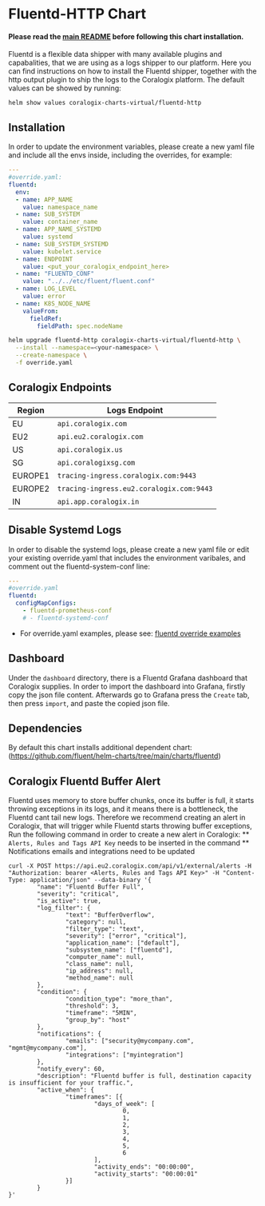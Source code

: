 # Fluentd-HTTP Chart
#### Please read the [main README](https://github.com/coralogix/eng-integrations/blob/master/README.md) before following this chart installation.

Fluentd is a flexible data shipper with many available plugins and capabalities, that we are using as a logs shipper to our platform.
Here you can find instructions on how to install the Fluentd shipper, together with the http output plugin to ship the logs to the Coralogix platform.
The default values can be showed by running:
```
helm show values coralogix-charts-virtual/fluentd-http
```

## Installation 
In order to update the environment variables, please create a new yaml file and include all the envs inside, including the overrides, for example:
```yaml
---
#override.yaml:
fluentd:
  env:
  - name: APP_NAME
    value: namespace_name
  - name: SUB_SYSTEM
    value: container_name
  - name: APP_NAME_SYSTEMD
    value: systemd
  - name: SUB_SYSTEM_SYSTEMD
    value: kubelet.service
  - name: ENDPOINT
    value: <put_your_coralogix_endpoint_here>
  - name: "FLUENTD_CONF"
    value: "../../etc/fluent/fluent.conf"
  - name: LOG_LEVEL
    value: error
  - name: K8S_NODE_NAME
    valueFrom:
      fieldRef:
        fieldPath: spec.nodeName
```

```bash
helm upgrade fluentd-http coralogix-charts-virtual/fluentd-http \
  --install --namespace=<your-namespace> \
  --create-namespace \
  -f override.yaml
```

## Coralogix Endpoints

| Region  | Logs Endpoint
|---------|------------------------------------------|
| EU      | `api.coralogix.com`                      |
| EU2     | `api.eu2.coralogix.com`                  |
| US      | `api.coralogix.us`                       |
| SG      | `api.coralogixsg.com`                    |
| EUROPE1 | `tracing-ingress.coralogix.com:9443`     |
| EUROPE2 | `tracing-ingress.eu2.coralogix.com:9443` |
| IN      | `api.app.coralogix.in`                   |

## Disable Systemd Logs
In order to disable the systemd logs, please create a new yaml file or edit your existing override.yaml that includes the environment varibales, and comment out the fluentd-system-conf line:
```yaml
---
#override.yaml
fluentd:
  configMapConfigs:
    - fluentd-prometheus-conf
    # - fluentd-systemd-conf
```

* For override.yaml examples, please see: [fluentd override examples](https://github.com/coralogix/eng-integrations/blob/master/fluentd/examples)

## Dashboard
Under the `dashboard` directory, there is a Fluentd Grafana dashboard that Coralogix supplies.
In order to import the dashboard into Grafana, firstly copy the json file content.
Afterwards go to Grafana press the `Create` tab, then press `import`, and paste the copied json file.

## Dependencies
By default this chart installs additional dependent chart:
(https://github.com/fluent/helm-charts/tree/main/charts/fluentd)

## Coralogix Fluentd Buffer Alert
Fluentd uses memory to store buffer chunks, once its buffer is full, it starts throwing exceptions in its logs,
and it means there is a bottleneck, the Fluentd cant tail new logs.
Therefore we recommend creating an alert in Coralogix, that will trigger while Fluentd starts throwing buffer exceptions,
Run the following command in order to create a new alert in Coralogix: 
** `Alerts, Rules and Tags API Key` needs to be inserted in the command
** Notifications emails and integrations need to be updated 

```
curl -X POST https://api.eu2.coralogix.com/api/v1/external/alerts -H "Authorization: bearer <Alerts, Rules and Tags API Key>" -H "Content-Type: application/json" --data-binary '{
        "name": "Fluentd Buffer Full",
        "severity": "critical",
        "is_active": true,
        "log_filter": {
                "text": "BufferOverflow",
                "category": null,
                "filter_type": "text",
                "severity": ["error", "critical"],
                "application_name": ["default"],
                "subsystem_name": ["fluentd"],
                "computer_name": null,
                "class_name": null,
                "ip_address": null,
                "method_name": null
        },
        "condition": {
                "condition_type": "more_than",
                "threshold": 3,
                "timeframe": "5MIN",
                "group_by": "host"
        },
        "notifications": {
                "emails": ["security@mycompany.com", "mgmt@mycompany.com"],
                "integrations": ["myintegration"]
        },
        "notify_every": 60,
        "description": "Fluentd buffer is full, destination capacity is insufficient for your traffic.",
        "active_when": {
                "timeframes": [{
                        "days_of_week": [
                                0,
                                1,
                                2,
                                3,
                                4,
                                5,
                                6
                        ],
                        "activity_ends": "00:00:00",
                        "activity_starts": "00:00:01"
                }]
        }
}'
```